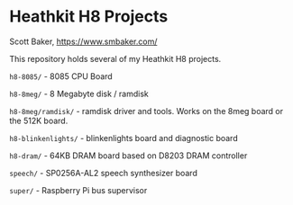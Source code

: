 # Heathkit H8 Projects
Scott Baker, https://www.smbaker.com/

This repository holds several of my Heathkit H8 projects.

`h8-8085/` - 8085 CPU Board

`h8-8meg/` - 8 Megabyte disk / ramdisk

`h8-8meg/ramdisk/` - ramdisk driver and tools. Works on the 8meg board or the 512K board.

`h8-blinkenlights/` - blinkenlights board and diagnostic board

`h8-dram/` - 64KB DRAM board based on D8203 DRAM controller

`speech/` - SP0256A-AL2 speech synthesizer board

`super/` - Raspberry Pi bus supervisor
